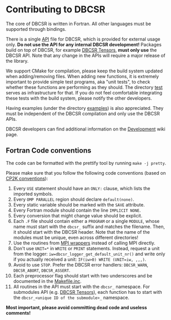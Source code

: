 # Contributing to DBCSR
The core of DBCSR is written in Fortran. All other languages must be supported through bindings.

There is a single [API](./src/dbcsr_api.F) file for DBCSR, which is provided for external usage only. **Do not use the API for any internal DBCSR development!** Packages build on top of DBCSR, for example [DBCSR Tensors](./src/tensors), **must only use** the DBCSR API. Note that any change in the APIs will require a major release of the library.

We support CMake for compilation, please keep the build system updated when adding/removing files. When adding new functions, it is extremely important to provide simple test programs, aka "unit tests", to check whether these functions are performing as they should. The directory [test](./tests) serves as infrastructure for that. If you do not feel comfortable integrating these tests with the build system, please notify the other developers.

Having examples (under the directory [examples](./examples)) is also appreciated. They must be independent of the DBCSR compilation and only use the DBCSR APIs.

DBCSR developers can find additional information on the [Development](https://github.com/cp2k/dbcsr/wiki/Development) wiki page.

## Fortran Code conventions

The code can be formatted with the prettify tool by running `make -j pretty`.

Please make sure that you follow the following code conventions (based on [CP2K conventions](https://www.cp2k.org/dev:codingconventions)):
1. Every `USE` statement should have an `ONLY:` clause, which lists the imported symbols.
2. Every `OMP PARALLEL` region should declare `default(none)`.
3. Every static variable should be marked with the `SAVE` attribute.
4. Every Fortran module should contain the line `IMPLICIT NONE`.
5. Every conversion that might change value should be explicit.
6. Each `.F` file should contain either a `PROGRAM` or a single `MODULE`, whose name must start with the `dbcsr_` suffix and matches the filename. Then, it should start with the DBCSR header. Note that the name of the modules must be unique, even across different directories!
7. Use the routines from [MPI wrappers](./src/mpi) instead of calling MPI directly.
8. Don't use `UNIT=*` in `WRITE` or `PRINT` statements. Instead, request a unit from the logger: `iw=dbcsr_logger_get_default_unit_nr()` and write only if you actually received a unit: `IF(iw>0) WRITE (UNIT=iw, ,,,)`.
9. Avoid to use `STOP`. Prefer the DBCSR error handlers: `DBCSR_WARN`, `DBCSR_ABORT`, `DBCSR_ASSERT`.
10. Each preprocessor flag should start with two underscores and be documented in the [Makefile.inc](./Makefile.inc).
11. All routines in the API must start with the `dbcsr_` namespace. For submodules API (e.g. [DBCSR Tensors](./src/tensors)), each function has to start with the `dbcsr_<unique ID of the submodule>_` namespace.

**Most important, please avoid committing dead code and useless comments!**
